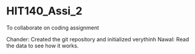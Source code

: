 # HIT140_Assi_2
To collaborate on coding assignment

Chander: Created the git repository and initialized verythinh
Nawal: Read the data to see how it works.
